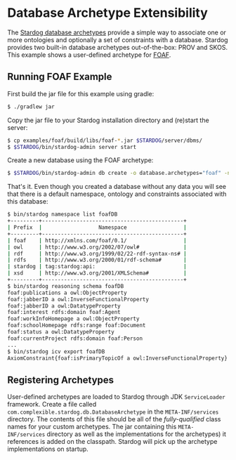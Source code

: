 # Database Archetype Extensibility

The [Stardog database archetypes](http://docs.stardog.com/#_database_archetypes) provide a simple way to associate one or more
ontologies and optionally a set of constraints with a database. Stardog provides two built-in database archetypes out-of-the-box:
PROV and SKOS. This example shows a user-defined archetype for [FOAF](http://xmlns.com/foaf/spec/).

## Running FOAF Example

First build the jar file for this example using gradle:
```bash
$ ./gradlew jar
```

Copy the jar file to your Stardog installation directory and (re)start the server:
```bash
$ cp examples/foaf/build/libs/foaf-*.jar $STARDOG/server/dbms/
$ $STARDOG/bin/stardog-admin server start
```

Create a new database using the FOAF archetype:
```bash
$ $STARDOG/bin/stardog-admin db create -o database.archetypes="foaf" -n foafDB
```

That's it. Even though you created a database without any data you will see that there is a default namespace, ontology and
constraints associated with this database:

```bash
$ bin/stardog namespace list foafDB
+---------+---------------------------------------------+
| Prefix  |                  Namespace                  |
+---------+---------------------------------------------+
| foaf    | http://xmlns.com/foaf/0.1/                  |
| owl     | http://www.w3.org/2002/07/owl#              |
| rdf     | http://www.w3.org/1999/02/22-rdf-syntax-ns# |
| rdfs    | http://www.w3.org/2000/01/rdf-schema#       |
| stardog | tag:stardog:api:                            |
| xsd     | http://www.w3.org/2001/XMLSchema#           |
+---------+---------------------------------------------+
$ bin/stardog reasoning schema foafDB
foaf:publications a owl:ObjectProperty
foaf:jabberID a owl:InverseFunctionalProperty
foaf:jabberID a owl:DatatypeProperty
foaf:interest rdfs:domain foaf:Agent
foaf:workInfoHomepage a owl:ObjectProperty
foaf:schoolHomepage rdfs:range foaf:Document
foaf:status a owl:DatatypeProperty
foaf:currentProject rdfs:domain foaf:Person
...
$ bin/stardog icv export foafDB
AxiomConstraint{foaf:isPrimaryTopicOf a owl:InverseFunctionalProperty}
```

## Registering Archetypes

User-defined archetypes are loaded to Stardog through JDK `ServiceLoader` framework. Create a file called
`com.complexible.stardog.db.DatabaseArchetype` in the `META-INF/services` directory.  The contents of this file
should be all of the *fully-qualified* class names for your custom archetypes.  The jar containing this
`META-INF/services` directory as well as the implementations for the archetypes) it references is added on
the classpath. Stardog will pick up the archetype implementations on startup.
